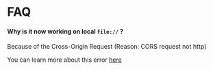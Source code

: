# FAQ

#### Why is it now working on local ```file://``` ?

Because of the Cross-Origin Request (Reason: CORS request not http)

You can learn more about this error [here](https://developer.mozilla.org/en-US/docs/Web/HTTP/CORS/Errors/CORSRequestNotHttp)
